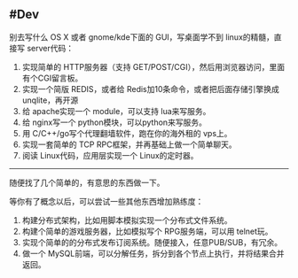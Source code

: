 #Dev
---

别去写什么 OS X 或者 gnome/kde下面的 GUI，写桌面学不到 linux的精髓，直接写 server代码： 
1. 实现简单的 HTTP服务器（支持 GET/POST/CGI），然后用浏览器访问，里面有个CGI留言板。
2. 实现一个简版 REDIS，或者给 Redis加10条命令，或者把后面存储引擎换成 unqlite，再开源
3. 给 apache实现一个 module，可以支持 lua来写服务。
4. 给 nginx写一个 python模块，可以python来写服务。
5. 用 C/C++/go写个代理翻墙软件，跑在你的海外租的 vps上。
6. 实现一套简单的 TCP RPC框架，并再基础上做一个简单聊天。
7. 阅读 Linux代码，应用层实现一个 Linux的定时器。
----------------
随便找了几个简单的，有意思的东西做一下。

等你有了概念以后，可以尝试一些其他东西增加熟练度：
1. 构建分布式架构，比如用脚本模拟实现一个分布式文件系统。
2. 构建个简单的游戏服务器，比如模拟写个 RPG服务端，可以用 telnet玩。
3. 实现个简单的的分布式发布订阅系统。随便接入，任意PUB/SUB，有冗余。
4. 做一个 MySQL前端，可以分解任务，拆分到各个节点上执行，并将结果合并返回。







